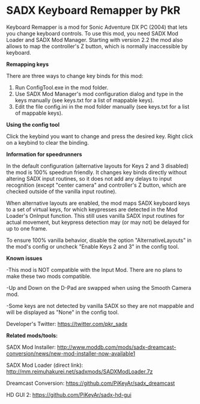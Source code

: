 # SADX Keyboard Remapper by PkR

Keyboard Remapper is a mod for Sonic Adventure DX PC (2004) that lets you change keyboard controls. To use this mod, you need SADX Mod Loader and SADX Mod Manager.
Starting with version 2.2 the mod also allows to map the controller's Z button, which is normally inaccessible by keyboard.

**Remapping keys**

There are three ways to change key binds for this mod:
1) Run ConfigTool.exe in the mod folder.
2) Use SADX Mod Manager's mod configuration dialog and type in the keys manually (see keys.txt for a list of mappable keys).
3) Edit the file config.ini in the mod folder manually (see keys.txt for a list of mappable keys).

**Using the config tool**

Click the keybind you want to change and press the desired key. Right click on a keybind to clear the binding.

**Information for speedrunners**

In the default configuration (alternative layouts for Keys 2 and 3 disabled) the mod is 100% speedrun friendly. It changes key binds directly without altering SADX input routines, so it does not add any delays to input recognition (except "center camera" and controller's Z button, which are checked outside of the vanilla input routine). 

When alternative layouts are enabled, the mod maps SADX keyboard keys to a set of virtual keys, for which keypresses are detected in the Mod Loader's OnInput function. This still uses vanilla SADX input routines for actual movement, but keypress detection may (or may not) be delayed for up to one frame.

To ensure 100% vanilla behavior, disable the option "AlternativeLayouts" in the mod's config or uncheck "Enable Keys 2 and 3" in the config tool.

**Known issues**

-This mod is NOT compatible with the Input Mod. There are no plans to make these two mods compatible.

-Up and Down on the D-Pad are swapped when using the Smooth Camera mod.

-Some keys are not detected by vanilla SADX so they are not mappable and will be displayed as "None" in the config tool.

Developer's Twitter: https://twitter.com/pkr_sadx

**Related mods/tools:**

SADX Mod Installer: http://www.moddb.com/mods/sadx-dreamcast-conversion/news/new-mod-installer-now-available1

SADX Mod Loader (direct link): http://mm.reimuhakurei.net/sadxmods/SADXModLoader.7z

Dreamcast Conversion: https://github.com/PiKeyAr/sadx_dreamcast

HD GUI 2: https://github.com/PiKeyAr/sadx-hd-gui